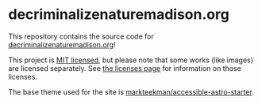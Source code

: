 # decriminalizenaturemadison.org

This repository contains the source code for [decriminalizenaturemadison.org](https://decriminalizenaturemadison.org)!

This project is [MIT licensed](LICENSE.md), but please note that some works (like images) are licensed separately.
See [the licenses page](pages/blob/licenses.md) for information on those licenses.

The base theme used for the site is [markteekman/accessible-astro-starter](https://github.com/markteekman/accessible-astro-starter).
